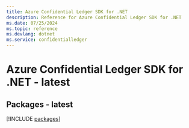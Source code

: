 ```yaml
---
title: Azure Confidential Ledger SDK for .NET
description: Reference for Azure Confidential Ledger SDK for .NET
ms.date: 07/25/2024
ms.topic: reference
ms.devlang: dotnet
ms.service: confidentialledger
---
```

# Azure Confidential Ledger SDK for .NET - latest
## Packages - latest
[!INCLUDE [packages](confidential-ledger-index.md)]